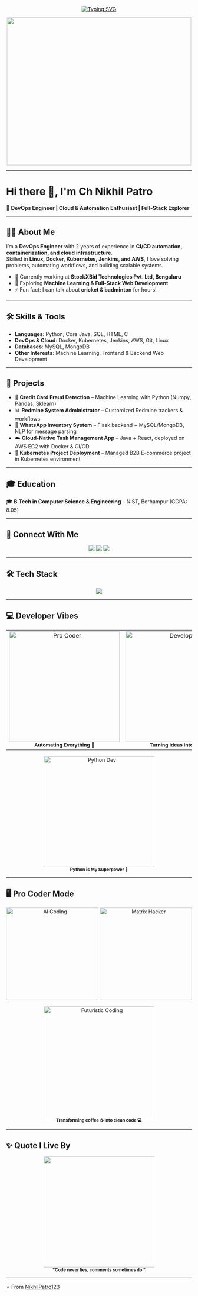 <!-- Profile Banner -->
<!-- Typing SVG -->
<p align="center">
  <a href="https://github.com/NikhilPatro123">
    <img src="https://readme-typing-svg.herokuapp.com?size=24&duration=4000&color=58A6FF&center=true&vCenter=true&width=600&lines=Hi+%F0%9F%91%8B%2C+I'm+Nikhil+Patro;DevOps+Engineer+%7C+Cloud+Native+Enthusiast;Python+Developer;Open+Source+Learner;Problem+Solver+%26+Tech+Explorer" alt="Typing SVG">
  </a>
</p>

<p align="center">
  <img src="https://media.giphy.com/media/v1.Y2lkPTc5MGI3NjExMDNxdTNzNXFqejdma2FwNTFjenhuYnA5dnhoanRncm9yd2pya3VseSZlcD12MV9naWZzX3NlYXJjaCZjdD1n/L1R1tvI9svkIWwpVYr/giphy.gif" width="500" height="400"/>
</p>


---

# Hi there 👋, I'm Ch Nikhil Patro  

🚀 **DevOps Engineer | Cloud & Automation Enthusiast | Full-Stack Explorer**

---

## 👨‍💻 About Me  
I’m a **DevOps Engineer** with 2 years of experience in **CI/CD automation, containerization, and cloud infrastructure**.  
Skilled in **Linux, Docker, Kubernetes, Jenkins, and AWS**, I love solving problems, automating workflows, and building scalable systems.  

- 🔭 Currently working at **StockXBid Technologies Pvt. Ltd, Bengaluru**  
- 🌱 Exploring **Machine Learning & Full-Stack Web Development**  
- ⚡ Fun fact: I can talk about **cricket & badminton** for hours!  

---

## 🛠️ Skills & Tools  

- **Languages**: Python, Core Java, SQL, HTML, C  
- **DevOps & Cloud**: Docker, Kubernetes, Jenkins, AWS, Git, Linux  
- **Databases**: MySQL, MongoDB  
- **Other Interests**: Machine Learning, Frontend & Backend Web Development  

---

## 📂 Projects  

- 🔐 **Credit Card Fraud Detection** – Machine Learning with Python (Numpy, Pandas, Sklearn)  
- 📊 **Redmine System Administrator** – Customized Redmine trackers & workflows  
- 💬 **WhatsApp Inventory System** – Flask backend + MySQL/MongoDB, NLP for message parsing  
- ☁️ **Cloud-Native Task Management App** – Java + React, deployed on AWS EC2 with Docker & CI/CD  
- 🛒 **Kubernetes Project Deployment** – Managed B2B E-commerce project in Kubernetes environment  

---

## 🎓 Education  

🎓 **B.Tech in Computer Science & Engineering** – NIST, Berhampur (CGPA: 8.05)  

---

## 📱 Connect With Me  
<p align="center">
  <a href="https://www.linkedin.com/in/nikhil-patro-829136229" target="blank"><img src="https://img.shields.io/badge/LinkedIn-0077B5?style=for-the-badge&logo=linkedin&logoColor=white"/></a>
  <a href="mailto:chnikhilpatro356@gmail.com"><img src="https://img.shields.io/badge/Gmail-D14836?style=for-the-badge&logo=gmail&logoColor=white"/></a>
  <a href="https://github.com/NikhilPatro123" target="blank"><img src="https://img.shields.io/badge/GitHub-100000?style=for-the-badge&logo=github&logoColor=white"/></a>
</p>

---

## 🛠️ Tech Stack  
<p align="center">
  <img src="https://skillicons.dev/icons?i=python,docker,kubernetes,aws,linux,git,github,mysql,mongodb,html,java,js,vscode&theme=dark" />
</p>

---

## 💻 Developer Vibes  

<table align="center">
<tr>
<td align="center">
  <img src="https://media.giphy.com/media/qgQUggAC3Pfv687qPC/giphy.gif" width="300" alt="Pro Coder"/>
  <br><sub><b>Automating Everything 🚀</b></sub>
</td>
<td align="center">
  <img src="https://media.giphy.com/media/f3iwJFOVOwuy7K6FFw/giphy.gif" width="300" alt="Developer"/>
  <br><sub><b>Turning Ideas Into Code 💡</b></sub>
</td>
</tr>
</table>

<p align="center">
  <img src="https://media.giphy.com/media/LMt9638dO8dftAjtco/giphy.gif" width="300" alt="Python Dev"/>
  <br><sub><b>Python is My Superpower 🐍</b></sub>
</p>

---

## 🖥️ Pro Coder Mode  
<p align="center">
  <img src="https://media.giphy.com/media/lP8xu5t2DLGG045H8F/giphy.gif" width="250" alt="AI Coding"/>
  <img src="https://media.giphy.com/media/3o7aCTfyhYawdOXcFW/giphy.gif" width="250" alt="Matrix Hacker"/>
</p>

<p align="center">
  <img src="https://media.giphy.com/media/ZVik7pBtu9dNS/giphy.gif" width="300" alt="Futuristic Coding"/>
  <br><sub><b>Transforming coffee ☕ into clean code 💻</b></sub>
</p>

---

## ✨ Quote I Live By  
<p align="center">
  <img src="https://media.giphy.com/media/xT9IgzoKnwFNmISR8I/giphy.gif" width="300"/>
  <br><sub><b>"Code never lies, comments sometimes do."</b></sub>
</p>

---

⭐ From [NikhilPatro123](https://github.com/NikhilPatro123)
